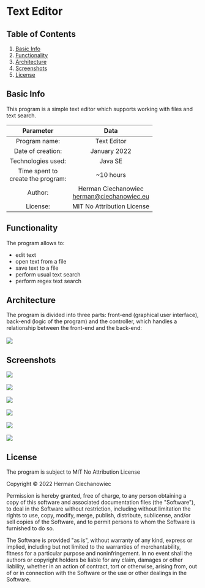 # Text Editor

## Table of Contents
1. [Basic Info](#Basic-Info)
2. [Functionality](#Functionality)
3. [Architecture](#Architecture)
4. [Screenshots](#Screenshots)
5. [License](#License)

## Basic Info

This program is a simple text editor which supports working with files and text search.

| Parameter                               | Data                                             |
| :-------------------------------------: | :----------------------------------------------: |
| Program name:                           | Text Editor                                      |
| Date of creation:                       | January 2022                                     |
| Technologies used:                      | Java SE                                          |
| Time spent to <br/> create the program: | ~10 hours                                        |
| Author:                                 | Herman Ciechanowiec <br/> herman@ciechanowiec.eu |
| License:                                | MIT No Attribution License                       |

## Functionality

The program allows to:
- edit text
- open text from a file
- save text to a file
- perform usual text search
- perform regex text search

## Architecture

The program is divided into three parts: front-end (graphical user interface), back-end (logic of the program) and the controller, which handles a relationship between the front-end and the back-end: <br/><br/>
<img src="!presentation/program_architecture.jpg">

## Screenshots
<kbd><img src="!presentation/gui_screenshots/1.png"></kbd><br/><br/>
<kbd><img src="!presentation/gui_screenshots/2.png"></kbd><br/><br/>
<kbd><img src="!presentation/gui_screenshots/3.png"></kbd><br/><br/>
<kbd><img src="!presentation/gui_screenshots/4.png"></kbd><br/><br/>
<kbd><img src="!presentation/gui_screenshots/5.png"></kbd><br/><br/>
<kbd><img src="!presentation/gui_screenshots/6.png"></kbd>

## License
The program is subject to MIT No Attribution License

Copyright © 2022 Herman Ciechanowiec

Permission is hereby granted, free of charge, to any person obtaining a copy of this
software and associated documentation files (the "Software"), to deal in the Software
without restriction, including without limitation the rights to use, copy, modify,
merge, publish, distribute, sublicense, and/or sell copies of the Software, and to
permit persons to whom the Software is furnished to do so.

The Software is provided "as is", without warranty of any kind, express or implied,
including but not limited to the warranties of merchantability, fitness for a
particular purpose and noninfringement. In no event shall the authors or copyright
holders be liable for any claim, damages or other liability, whether in an action
of contract, tort or otherwise, arising from, out of or in connection with the
Software or the use or other dealings in the Software.
